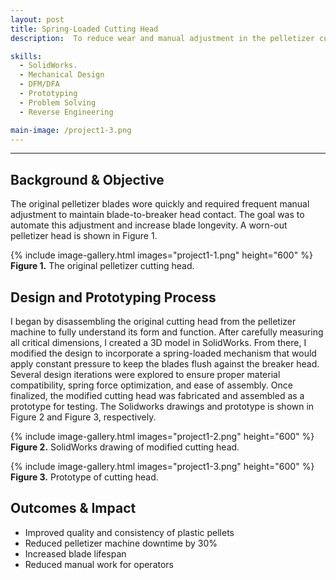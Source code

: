```yaml
---
layout: post
title: Spring-Loaded Cutting Head
description:  To reduce wear and manual adjustment in the pelletizer cutting process, I redesigned the existing cutting head with a spring-loaded mechanism. This ensures constant blade pressure against the breaker head, improving blade lifespan and reducing downtime.

skills: 
  - SolidWorks.
  - Mechanical Design
  - DFM/DFA
  - Prototyping
  - Problem Solving
  - Reverse Engineering

main-image: /project1-3.png
---
```


---
## Background & Objective
The original pelletizer blades wore quickly and required frequent manual adjustment to maintain blade-to-breaker head contact. The goal was to automate this adjustment and increase blade longevity. A worn-out pelletizer head is shown in Figure 1.

{% include image-gallery.html images="project1-1.png" height="600" %}
**Figure 1.** The original pelletizer cutting head.

## Design and Prototyping Process
I began by disassembling the original cutting head from the pelletizer machine to fully understand its form and function. After carefully measuring all critical dimensions, I created a 3D model in SolidWorks. From there, I modified the design to incorporate a spring-loaded mechanism that would apply constant pressure to keep the blades flush against the breaker head.
Several design iterations were explored to ensure proper material compatibility, spring force optimization, and ease of assembly. Once finalized, the modified cutting head was fabricated and assembled as a prototype for testing. The Solidworks drawings and prototype is shown in Figure 2 and Figure 3, respectively.

{% include image-gallery.html images="project1-2.png" height="600" %}
**Figure 2.** SolidWorks drawing of modified cutting head.

{% include image-gallery.html images="project1-3.png" height="600" %}
**Figure 3.** Prototype of cutting head.

## Outcomes & Impact 
- Improved quality and consistency of plastic pellets
- Reduced pelletizer machine downtime by 30%
- Increased blade lifespan
- Reduced manual work for operators

